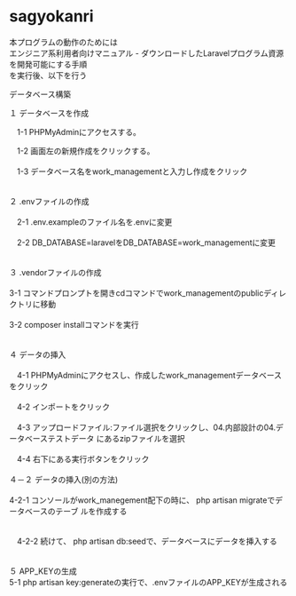 # sagyokanri

本プログラムの動作のためには<BR>
エンジニア系利用者向けマニュアル - ダウンロードしたLaravelプログラム資源を開発可能にする手順<BR>
を実行後、以下を行う
<P>
データベース構築<BR>
  
１ データベースを作成<BR>
  
　1-1 PHPMyAdminにアクセスする。<BR>
  
　1-2 画面左の新規作成をクリックする。<BR>
  <br>
　1-3 データベース名をwork_managementと入力し作成をクリック<BR>
  <br>
  <br>
２ .envファイルの作成<BR>
  <br>
　2-1 .env.exampleのファイル名を.envに変更<BR>
  <br>
　2-2 DB_DATABASE=laravelをDB_DATABASE=work_managementに変更<BR>
  <br>
  <br>
３ .vendorファイルの作成<BR>
  <br>
  3-1 コマンドプロンプトを開きcdコマンドでwork_managementのpublicディレクトリに移動<BR>
  <br>
  3-2 composer installコマンドを実行<BR>
  <br>
  <br>
４ データの挿入<BR>
  <br>
　4-1 PHPMyAdminにアクセスし、作成したwork_managementデータベースをクリック<BR>
  <br>
　4-2 インポートをクリック<BR>
  <br>
　4-3 アップロードファイル:ファイル選択をクリックし、04.内部設計の04.データベーステストデータ       にあるzipファイルを選択<BR>
  <br>
　4-4 右下にある実行ボタンをクリック
  <br>
  <br>
４－２ データの挿入(別の方法)<BR>
  <br>
  4-2-1 コンソールがwork_manegement配下の時に、 php artisan migrateでデータベースのテーブ         ルを作成する<BR>
<br>  
　4-2-2 続けて、 php artisan db:seedで、データベースにデータを挿入する<BR>
  <br>
<br>
５ APP_KEYの生成
  <br>
  5-1 php artisan key:generateの実行で、.envファイルのAPP_KEYが生成される
<br>
